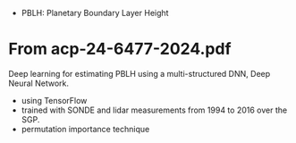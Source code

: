 - PBLH: Planetary Boundary Layer Height

# From acp-24-6477-2024.pdf
Deep learning for estimating PBLH using a multi-structured DNN, Deep Neural Network.
- using TensorFlow 
- trained with SONDE and lidar measurements from 1994 to 2016 over the SGP.
- permutation importance technique


